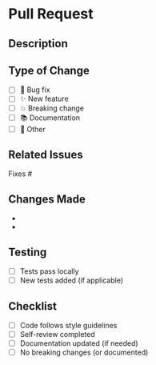 # Pull Request

## Description

<!-- Brief description of changes -->

## Type of Change

- [ ] 🐛 Bug fix
- [ ] ✨ New feature  
- [ ] 💥 Breaking change
- [ ] 📚 Documentation
- [ ] 🔧 Other

## Related Issues

Fixes #

## Changes Made

-
-

## Testing

- [ ] Tests pass locally
- [ ] New tests added (if applicable)

## Checklist

- [ ] Code follows style guidelines
- [ ] Self-review completed
- [ ] Documentation updated (if needed)
- [ ] No breaking changes (or documented)
